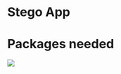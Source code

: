 # Stego App

# Packages needed 
![](https://dl.dropboxusercontent.com/s/igmogdb6i6uoxp4/packages%20needed.png)
